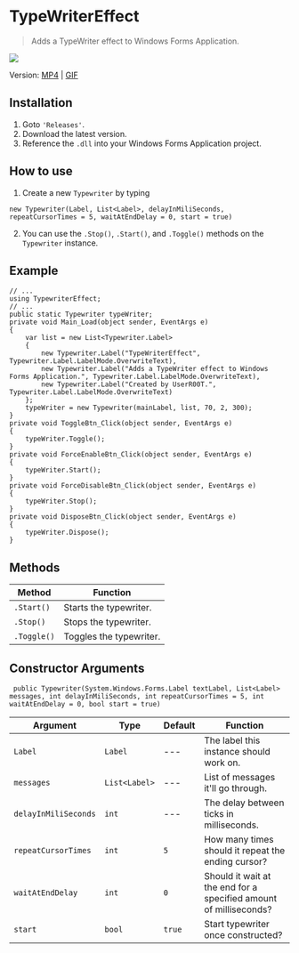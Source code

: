 # TypeWriterEffect

> Adds a TypeWriter effect to Windows Forms Application.

![](https://i.imgur.com/8AqlUU3.gif)

Version: [MP4](https://puu.sh/BGe5p/a6d56a0711.mp4) | [GIF](https://i.imgur.com/8AqlUU3.gif)

## Installation

1. Goto ``'Releases'``.
2. Download the latest version.
3. Reference the ``.dll`` into your Windows Forms Application project.

## How to use
1. Create a new ``Typewriter`` by typing
```CSharp
new Typewriter(Label, List<Label>, delayInMiliSeconds, repeatCursorTimes = 5, waitAtEndDelay = 0, start = true)
``` 
2. You can use the ``.Stop()``, ``.Start()``, and ``.Toggle()`` methods on the ``Typewriter`` instance.

## Example

```CSharp
// ...
using TypewriterEffect;
// ...
public static Typewriter typeWriter;
private void Main_Load(object sender, EventArgs e)
{
    var list = new List<Typewriter.Label>
    {
        new Typewriter.Label("TypeWriterEffect", Typewriter.Label.LabelMode.OverwriteText),
        new Typewriter.Label("Adds a TypeWriter effect to Windows Forms Application.", Typewriter.Label.LabelMode.OverwriteText),
        new Typewriter.Label("Created by UserR00T.", Typewriter.Label.LabelMode.OverwriteText)
    };
    typeWriter = new Typewriter(mainLabel, list, 70, 2, 300);
}
private void ToggleBtn_Click(object sender, EventArgs e)
{
    typeWriter.Toggle();
}
private void ForceEnableBtn_Click(object sender, EventArgs e)
{
    typeWriter.Start();
}
private void ForceDisableBtn_Click(object sender, EventArgs e)
{
    typeWriter.Stop();
}
private void DisposeBtn_Click(object sender, EventArgs e)
{
    typeWriter.Dispose();
}
```

## Methods

Method | Function
--- | ---
``.Start()`` | Starts the typewriter.
``.Stop()`` | Stops the typewriter.
``.Toggle()`` | Toggles the typewriter.

## Constructor Arguments

```CSharp
 public Typewriter(System.Windows.Forms.Label textLabel, List<Label> messages, int delayInMiliSeconds, int repeatCursorTimes = 5, int waitAtEndDelay = 0, bool start = true)
```

Argument | Type | Default | Function
--- | --- | --- | ---
``Label`` | ``Label`` | --- | The label this instance should work on.
``messages`` | ``List<Label>`` | --- | List of messages it'll go through.
``delayInMiliSeconds`` | ``int`` | --- | The delay between ticks in milliseconds.
``repeatCursorTimes`` | ``int`` | ``5`` | How many times should it repeat the ending cursor?
``waitAtEndDelay`` | ``int`` | ``0`` | Should it wait at the end for a specified amount of milliseconds?
``start`` | ``bool`` | ``true`` | Start typewriter once constructed?

